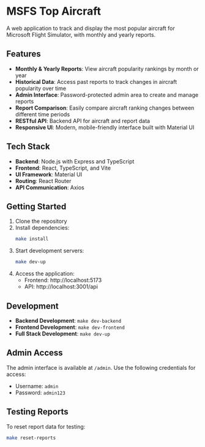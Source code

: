 # MSFS Top Aircraft

A web application to track and display the most popular aircraft for Microsoft Flight Simulator, with monthly and yearly reports.

## Features

- **Monthly & Yearly Reports**: View aircraft popularity rankings by month or year
- **Historical Data**: Access past reports to track changes in aircraft popularity over time
- **Admin Interface**: Password-protected admin area to create and manage reports
- **Report Comparison**: Easily compare aircraft ranking changes between different time periods
- **RESTful API**: Backend API for aircraft and report data
- **Responsive UI**: Modern, mobile-friendly interface built with Material UI

## Tech Stack

- **Backend**: Node.js with Express and TypeScript
- **Frontend**: React, TypeScript, and Vite
- **UI Framework**: Material UI
- **Routing**: React Router
- **API Communication**: Axios

## Getting Started

1. Clone the repository
2. Install dependencies:
   ```bash
   make install
   ```
3. Start development servers:
   ```bash
   make dev-up
   ```
4. Access the application:
   - Frontend: http://localhost:5173
   - API: http://localhost:3001/api

## Development

- **Backend Development**: `make dev-backend`
- **Frontend Development**: `make dev-frontend`
- **Full Stack Development**: `make dev-up`

## Admin Access

The admin interface is available at `/admin`. Use the following credentials for access:
- Username: `admin`
- Password: `admin123`

## Testing Reports

To reset report data for testing:
```bash
make reset-reports
```